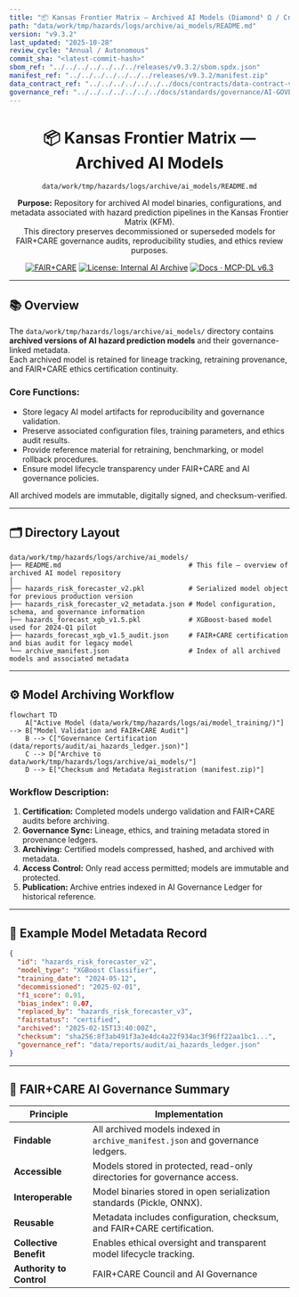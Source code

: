 ```yaml
---
title: "📦 Kansas Frontier Matrix — Archived AI Models (Diamond⁹ Ω / Crown∞Ω Ultimate Certified)"
path: "data/work/tmp/hazards/logs/archive/ai_models/README.md"
version: "v9.3.2"
last_updated: "2025-10-28"
review_cycle: "Annual / Autonomous"
commit_sha: "<latest-commit-hash>"
sbom_ref: "../../../../../../../releases/v9.3.2/sbom.spdx.json"
manifest_ref: "../../../../../../../releases/v9.3.2/manifest.zip"
data_contract_ref: "../../../../../../../docs/contracts/data-contract-v3.json"
governance_ref: "../../../../../../../docs/standards/governance/AI-GOVERNANCE.md"
---
```


<div align="center">

# 📦 Kansas Frontier Matrix — **Archived AI Models**
`data/work/tmp/hazards/logs/archive/ai_models/README.md`

**Purpose:** Repository for archived AI model binaries, configurations, and metadata associated with hazard prediction pipelines in the Kansas Frontier Matrix (KFM).  
This directory preserves decommissioned or superseded models for FAIR+CARE governance audits, reproducibility studies, and ethics review purposes.

[![FAIR+CARE](https://img.shields.io/badge/FAIR%2BCARE-AI%20Governed-gold)](../../../../../../../docs/standards/faircare-validation.md)
[![License: Internal AI Archive](https://img.shields.io/badge/License-Internal%20Governance%20Archive-grey)](../../../../../../../LICENSE)
[![Docs · MCP-DL v6.3](https://img.shields.io/badge/Docs-MCP--DL%20v6.3-blue)](../../../../../../../docs/architecture/repo-focus.md)

</div>

---

## 📚 Overview

The `data/work/tmp/hazards/logs/archive/ai_models/` directory contains **archived versions of AI hazard prediction models** and their governance-linked metadata.  
Each archived model is retained for lineage tracking, retraining provenance, and FAIR+CARE ethics certification continuity.

### Core Functions:
- Store legacy AI model artifacts for reproducibility and governance validation.  
- Preserve associated configuration files, training parameters, and ethics audit results.  
- Provide reference material for retraining, benchmarking, or model rollback procedures.  
- Ensure model lifecycle transparency under FAIR+CARE and AI governance policies.  

All archived models are immutable, digitally signed, and checksum-verified.

---

## 🗂️ Directory Layout

```plaintext
data/work/tmp/hazards/logs/archive/ai_models/
├── README.md                                # This file — overview of archived AI model repository
│
├── hazards_risk_forecaster_v2.pkl           # Serialized model object for previous production version
├── hazards_risk_forecaster_v2_metadata.json # Model configuration, schema, and governance information
├── hazards_forecast_xgb_v1.5.pkl            # XGBoost-based model used for 2024-Q1 pilot
├── hazards_forecast_xgb_v1.5_audit.json     # FAIR+CARE certification and bias audit for legacy model
└── archive_manifest.json                    # Index of all archived models and associated metadata
```

---

## ⚙️ Model Archiving Workflow

```mermaid
flowchart TD
    A["Active Model (data/work/tmp/hazards/logs/ai/model_training/)"] --> B["Model Validation and FAIR+CARE Audit"]
    B --> C["Governance Certification (data/reports/audit/ai_hazards_ledger.json)"]
    C --> D["Archive to data/work/tmp/hazards/logs/archive/ai_models/"]
    D --> E["Checksum and Metadata Registration (manifest.zip)"]
```

### Workflow Description:
1. **Certification:** Completed models undergo validation and FAIR+CARE audits before archiving.  
2. **Governance Sync:** Lineage, ethics, and training metadata stored in provenance ledgers.  
3. **Archiving:** Certified models compressed, hashed, and archived with metadata.  
4. **Access Control:** Only read access permitted; models are immutable and protected.  
5. **Publication:** Archive entries indexed in AI Governance Ledger for historical reference.

---

## 🧩 Example Model Metadata Record

```json
{
  "id": "hazards_risk_forecaster_v2",
  "model_type": "XGBoost Classifier",
  "training_date": "2024-05-12",
  "decommissioned": "2025-02-01",
  "f1_score": 0.91,
  "bias_index": 0.07,
  "replaced_by": "hazards_risk_forecaster_v3",
  "fairstatus": "certified",
  "archived": "2025-02-15T13:40:00Z",
  "checksum": "sha256:8f3ab491f3a3e4dc4a22f934ac3f96ff22aa1bc1...",
  "governance_ref": "data/reports/audit/ai_hazards_ledger.json"
}
```

---

## 🧠 FAIR+CARE AI Governance Summary

| Principle | Implementation |
|------------|----------------|
| **Findable** | All archived models indexed in `archive_manifest.json` and governance ledgers. |
| **Accessible** | Models stored in protected, read-only directories for governance access. |
| **Interoperable** | Model binaries stored in open serialization standards (Pickle, ONNX). |
| **Reusable** | Metadata includes configuration, checksum, and FAIR+CARE certification. |
| **Collective Benefit** | Enables ethical oversight and transparent model lifecycle tracking. |
| **Authority to Control** | FAIR+CARE Council and AI Governance
